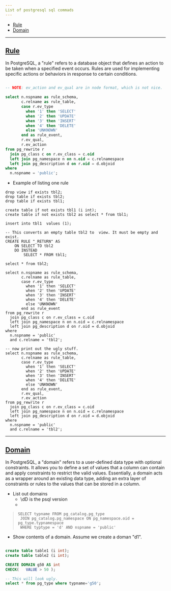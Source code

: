 ```yaml
---
List of postgresql sql commads
---
```


* [Rule](#rule)
* [Domain](#domain)


* * *
<a name=rule></a>[Rule](https://www.postgresql.org/docs/current/sql-createrule.html)
-----

In PostgreSQL, a "rule" refers to a database object that defines an action to be taken when a specified event occurs. Rules are used for implementing specific actions or behaviors in response to certain conditions.


``` sql

-- NOTE: ev_action and ev_qual are in node format, which is not nice. 

select n.nspname as rule_schema,
       c.relname as rule_table,
       case r.ev_type
         when '1' then 'SELECT'
         when '2' then 'UPDATE'
         when '3' then 'INSERT'
         when '4' then 'DELETE'
         else 'UNKNOWN'
       end as rule_event,
       r.ev_qual,
       r.ev_action
from pg_rewrite r
  join pg_class c on r.ev_class = c.oid
  left join pg_namespace n on n.oid = c.relnamespace
  left join pg_description d on r.oid = d.objoid
where
  n.nspname = 'public';
```
* Example of listing one rule
```
drop view if exists tbl2;
drop table if exists tbl2;
drop table if exists tbl1;

create table if not exists tbl1 (i int);
create table if not exists tbl2 as select * from tbl1;

insert into tbl1  values (1);

-- This converts an empty table tbl2 to  view. It must be empty and exist.
CREATE RULE "_RETURN" AS
    ON SELECT TO tbl2
    DO INSTEAD
        SELECT * FROM tbl1;

select * from tbl2;

select n.nspname as rule_schema,
       c.relname as rule_table,
       case r.ev_type
         when '1' then 'SELECT'
         when '2' then 'UPDATE'
         when '3' then 'INSERT'
         when '4' then 'DELETE'
         else 'UNKNOWN'
       end as rule_event
from pg_rewrite r
  join pg_class c on r.ev_class = c.oid
  left join pg_namespace n on n.oid = c.relnamespace
  left join pg_description d on r.oid = d.objoid
where
  n.nspname = 'public'
  and c.relname = 'tbl2';

-- now print out the ugly stuff.
select n.nspname as rule_schema,
       c.relname as rule_table,
       case r.ev_type
         when '1' then 'SELECT'
         when '2' then 'UPDATE'
         when '3' then 'INSERT'
         when '4' then 'DELETE'
         else 'UNKNOWN'
       end as rule_event,
       r.ev_qual,
       r.ev_action
from pg_rewrite r
  join pg_class c on r.ev_class = c.oid
  left join pg_namespace n on n.oid = c.relnamespace
  left join pg_description d on r.oid = d.objoid
where
  n.nspname = 'public'
  and c.relname = 'tbl2';

```

* * *
<a name=domain></a>[Domain](https://www.postgresql.org/docs/current/sql-createdomain.html)
-----

In PostgreSQL, a "domain" refers to a user-defined data type with optional constraints. It allows you to define a set of values that a column can contain and apply constraints to restrict the valid values. Essentially, a domain acts as a wrapper around an existing data type, adding an extra layer of constraints or rules to the values that can be stored in a column.
* List out domains
    * \dD is the psql version
    *
>     SELECT typname FROM pg_catalog.pg_type
>      JOIN pg_catalog.pg_namespace ON pg_namespace.oid = pg_type.typnamespace
>      WHERE typtype = 'd' AND nspname = 'public'

* Show contents of a domain. Assume we create a doman "d1".
```sql

create table table1 (i int);
create table table2 (i int);

CREATE DOMAIN g50 AS int
CHECK(   VALUE > 50 );

-- This will look ugly.
select * from pg_type where typname='g50';






```